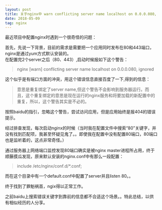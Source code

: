 ```yaml
---
layout: post
title: 关于nginx中 warn conflicting server name localhost on 0.0.0.080, ignored异常的解决方案 
date: 2018-05-09
tag: nginx
---
```


最近项目中配置nginx时遇到一个很奇怪的问题：

首先，先说一下背景，目前的需求是需要把一个应用同时发布在80和443端口，nginx是通过yum方式默认安装的。<br />
在配置完2个server之后（80、443）,启动时候报如下这个警告： <br />
>nginx [warn] conflicting server name localhost on 0.0.0.080, ignored

这个似乎是有端口方面的冲突，用这个错误信息直接百度了一下,得到的信息：
>意思是重复绑定了server name,但这个警告不会影响到服务器运行。而且，这个重复绑定的意思是现在运行的nginx服务和将要加载的新配置中的重复，所以，这个警告其实是不必的。

按照baidu的指引，忽略这个警告，尝试访问应用，但是应用始终是报404的错误提示。

经过排查发现，每次启动nginx的时候（当时我在配置文件中搜索“80”关键字，并没有找到匹配项，我甚至怀疑见鬼了。。即使我在配置中没有配置80端口，80端口也是监听着的，这点非常奇怪。）

通过服务器上网络端口监控发现80端口确实是被nginx master进程所占用，终于顺藤摸瓜发现，原来默认安装的nginx.conf中有那么一段配置：
>include /etc/nginx/conf.d/*.conf;

而在这个目录中有一个default.conf中配置了server并且listen 80。。

终于找到了罪魁祸首，ngix得以正常工作。

之前baidu上搜索错误关键字到靠前的信息都不合适这个场景。。特此总结，以供有相似经历的人分享。
